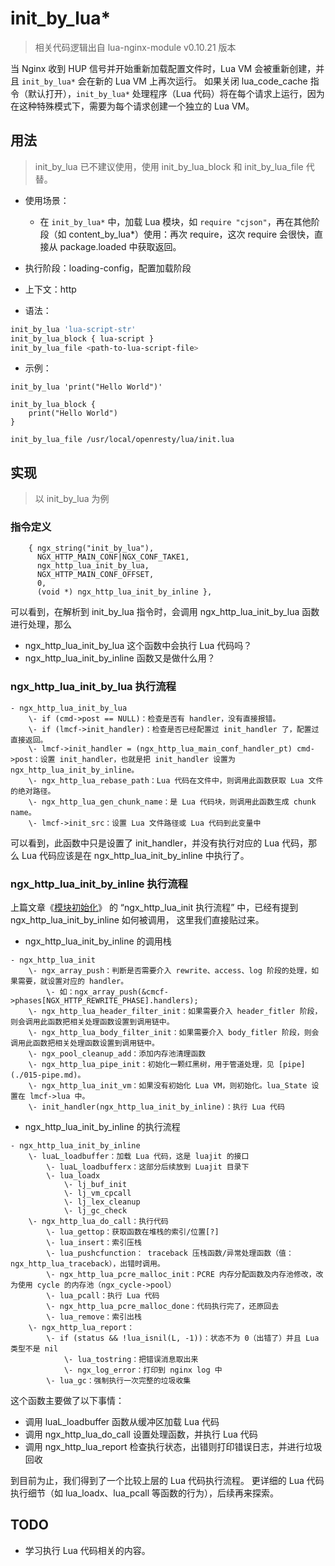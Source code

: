 # init_by_lua*

> 相关代码逻辑出自 lua-nginx-module v0.10.21 版本

当 Nginx 收到 HUP 信号并开始重新加载配置文件时，Lua VM 会被重新创建，并且 `init_by_lua*` 会在新的 Lua VM 上再次运行。
如果关闭 lua_code_cache 指令（默认打开），`init_by_lua*` 处理程序（Lua 代码）将在每个请求上运行，因为在这种特殊模式下，需要为每个请求创建一个独立的 Lua VM。

## 用法

> init_by_lua 已不建议使用，使用 init_by_lua_block 和 init_by_lua_file 代替。

- 使用场景：
  - 在 `init_by_lua*` 中，加载 Lua 模块，如 `require "cjson"`，再在其他阶段（如 content_by_lua*）使用：再次 require，这次 require 会很快，直接从 package.loaded 中获取返回。

- 执行阶段：loading-config，配置加载阶段
- 上下文：http
- 语法：

```bash
init_by_lua 'lua-script-str'
init_by_lua_block { lua-script }
init_by_lua_file <path-to-lua-script-file>
```

- 示例：
```
init_by_lua 'print("Hello World")'

init_by_lua_block {
    print("Hello World")
}

init_by_lua_file /usr/local/openresty/lua/init.lua
```

## 实现

> 以 init_by_lua 为例

### 指令定义

```
    { ngx_string("init_by_lua"),
      NGX_HTTP_MAIN_CONF|NGX_CONF_TAKE1,
      ngx_http_lua_init_by_lua,
      NGX_HTTP_MAIN_CONF_OFFSET,
      0,
      (void *) ngx_http_lua_init_by_inline },
```

可以看到，在解析到 init_by_lua 指令时，会调用 ngx_http_lua_init_by_lua 函数进行处理，那么

- ngx_http_lua_init_by_lua 这个函数中会执行 Lua 代码吗？
- ngx_http_lua_init_by_inline 函数又是做什么用？

### ngx_http_lua_init_by_lua 执行流程

```
- ngx_http_lua_init_by_lua
    \- if (cmd->post == NULL)：检查是否有 handler，没有直接报错。
    \- if (lmcf->init_handler)：检查是否已经配置过 init_handler 了，配置过直接返回。
    \- lmcf->init_handler = (ngx_http_lua_main_conf_handler_pt) cmd->post：设置 init_handler，也就是把 init_handler 设置为 ngx_http_lua_init_by_inline。
    \- ngx_http_lua_rebase_path：Lua 代码在文件中，则调用此函数获取 Lua 文件的绝对路径。
    \- ngx_http_lua_gen_chunk_name：是 Lua 代码块，则调用此函数生成 chunk name。
    \- lmcf->init_src：设置 Lua 文件路径或 Lua 代码到此变量中
```

可以看到，此函数中只是设置了 init_handler，并没有执行对应的 Lua 代码，那么 Lua 代码应该是在 ngx_http_lua_init_by_inline 中执行了。

### ngx_http_lua_init_by_inline 执行流程

上篇文章《[模块初始化](001-module-init.md)》 的 “ngx_http_lua_init 执行流程” 中，已经有提到 ngx_http_lua_init_by_inline 如何被调用，
这里我们直接贴过来。

- ngx_http_lua_init_by_inline 的调用栈

```
- ngx_http_lua_init
    \- ngx_array_push：判断是否需要介入 rewrite、access、log 阶段的处理，如果需要，就设置对应的 handler。
        \- 如：ngx_array_push(&cmcf->phases[NGX_HTTP_REWRITE_PHASE].handlers);
    \- ngx_http_lua_header_filter_init：如果需要介入 header_fitler 阶段，则会调用此函数把相关处理函数设置到调用链中。
    \- ngx_http_lua_body_filter_init：如果需要介入 body_fitler 阶段，则会调用此函数把相关处理函数设置到调用链中。
    \- ngx_pool_cleanup_add：添加内存池清理函数
    \- ngx_http_lua_pipe_init：初始化一颗红黑树，用于管道处理，见 [pipe](./015-pipe.md)。
    \- ngx_http_lua_init_vm：如果没有初始化 Lua VM，则初始化。lua_State 设置在 lmcf->lua 中。
    \- init_handler(ngx_http_lua_init_by_inline)：执行 Lua 代码
```

- ngx_http_lua_init_by_inline 的执行流程

```
- ngx_http_lua_init_by_inline
    \- luaL_loadbuffer：加载 Lua 代码，这是 luajit 的接口
        \- luaL_loadbufferx：这部分后续放到 Luajit 目录下
        \- lua_loadx
            \- lj_buf_init
            \- lj_vm_cpcall
            \- lj_lex_cleanup
            \- lj_gc_check
    \- ngx_http_lua_do_call：执行代码
        \- lua_gettop：获取函数在堆栈的索引/位置[?]
        \- lua_insert：索引压栈
        \- lua_pushcfunction： traceback 压栈函数/异常处理函数（值：ngx_http_lua_traceback），出错时调用。
        \- ngx_http_lua_pcre_malloc_init：PCRE 内存分配函数及内存池修改，改为使用 cycle 的内存池（ngx_cycle->pool）
        \- lua_pcall：执行 Lua 代码
        \- ngx_http_lua_pcre_malloc_done：代码执行完了，还原回去
        \- lua_remove：索引出栈
    \- ngx_http_lua_report：
        \- if (status && !lua_isnil(L, -1))：状态不为 0（出错了）并且 Lua 类型不是 nil
            \- lua_tostring：把错误消息取出来
            \- ngx_log_error：打印到 nginx log 中
        \- lua_gc：强制执行一次完整的垃圾收集
```

这个函数主要做了以下事情：

- 调用 luaL_loadbuffer 函数从缓冲区加载 Lua 代码
- 调用 ngx_http_lua_do_call 设置处理函数，并执行 Lua 代码
- 调用 ngx_http_lua_report 检查执行状态，出错则打印错误日志，并进行垃圾回收

到目前为止，我们得到了一个比较上层的 Lua 代码执行流程。
更详细的 Lua 代码执行细节（如 lua_loadx、lua_pcall 等函数的行为），后续再来探索。


## TODO

- 学习执行 Lua 代码相关的内容。
